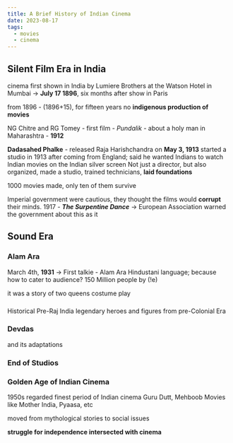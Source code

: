```yaml
---
title: A Brief History of Indian Cinema
date: 2023-08-17
tags:
  - movies
  - cinema
---
```

## Silent Film Era in India

cinema first shown in India by Lumiere Brothers at the Watson Hotel in Mumbai -> **July 17 1896**, six months after show in Paris

from 1896 - (1896+15), for fifteen years no **indigenous production of movies**

NG Chitre and RG Tomey - first film - *Pundalik* - about a holy man in Maharashtra - **1912**

**Dadasahed Phalke** - released Raja Harishchandra on **May 3, 1913** 
started a studio in 1913 after coming from England; said he wanted Indians to watch Indian movies on the Indian silver screen
Not just a director, but also organized, made a studio, trained technicians, **laid foundations**

1000 movies made, only ten of them survive

Imperial government were cautious, they thought the films would **corrupt** their minds. 
1917 - ***The Surpentine Dance*** -> European Association warned the government about this as it 

## Sound Era
### Alam Ara
March 4th, **1931** -> First talkie - Alam Ara 
Hindustani language; because how to cater to audience? 150 Million people 
by (!e)

it was a story of two queens 
costume play 

###
Historical
Pre-Raj India
legendary heroes and figures from pre-Colonial Era


### Devdas
and its adaptations

### End of Studios

### Golden Age of Indian Cinema
1950s 
regarded finest period of Indian cinema
Guru Dutt, Mehboob
Movies like Mother India, Pyaasa, etc 

moved from mythological stories to social issues 

**struggle for independence intersected with cinema**



